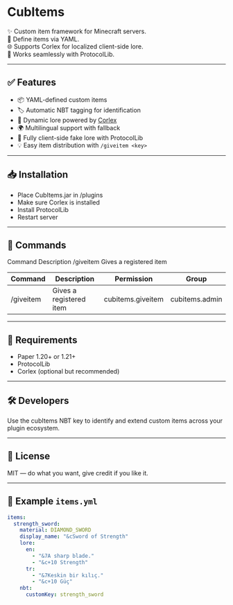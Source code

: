 # CubItems

✨ Custom item framework for Minecraft servers.  
🧱 Define items via YAML.  
🌐 Supports Corlex for localized client-side lore.  
🔗 Works seamlessly with ProtocolLib.

---

## ✅ Features

- 📦 YAML-defined custom items
- 🏷️ Automatic NBT tagging for identification
- 🧙 Dynamic lore powered by [Corlex](https://github.com/DevBD1/CubItems)
- 🌍 Multilingual support with fallback
- 🚀 Fully client-side fake lore with ProtocolLib
- 💡 Easy item distribution with `/giveitem <key>`

---

## 📥 Installation

- Place CubItems.jar in /plugins
- Make sure Corlex is installed
- Install ProtocolLib
- Restart server

---

## 🧪 Commands
Command Description
/giveitem <key> Gives a registered item

Command | Description | Permission | Group
--- | --- | --- | --- 
/giveitem <key> | Gives a registered item | cubitems.giveitem | cubitems.admin

---

## 🧩 Requirements
- Paper 1.20+ or 1.21+
- ProtocolLib
- Corlex (optional but recommended)

---

## 🛠 Developers

Use the cubItems NBT key to identify and extend custom items across your plugin ecosystem.

---

## 📄 License
MIT — do what you want, give credit if you like it.

---

## 🔧 Example `items.yml`

```yaml
items:
  strength_sword:
    material: DIAMOND_SWORD
    display_name: "&cSword of Strength"
    lore:
      en:
        - "&7A sharp blade."
        - "&c+10 Strength"
      tr:
        - "&7Keskin bir kılıç."
        - "&c+10 Güç"
    nbt:
      customKey: strength_sword


